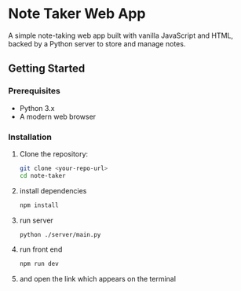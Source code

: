 # Note Taker Web App

A simple note-taking web app built with vanilla JavaScript and HTML, backed by a Python server to store and manage notes.

## Getting Started

### Prerequisites

- Python 3.x
- A modern web browser

### Installation

1. Clone the repository:

   ```bash
   git clone <your-repo-url>
   cd note-taker
   ```
2. install dependencies
     ```bash
   npm install
   ```
3. run server
    ```bash
    python ./server/main.py
    ```
4. run front end
    ```bash
    npm run dev
    ```
5. and open the link which appears on the terminal 
